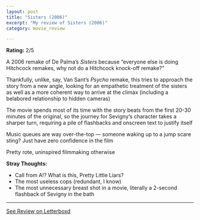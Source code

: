 ```yaml
---
layout: post
title: "Sisters (2006)"
excerpt: "My review of Sisters (2006)"
category: movie_review

---
```


**Rating:** 2/5

A 2006 remake of De Palma’s <i>Sisters</i> because “everyone else is doing Hitchcock remakes, why not do a Hitchcock knock-off remake?”

Thankfully, unlike, say, Van Sant’s <i>Psycho</i> remake, this tries to approach the story from a new angle, looking for an empathetic treatment of the sisters as well as a more coherent way to arrive at the climax (including a belabored relationship to hidden cameras)

The movie spends most of its time with the story beats from the first 20-30 minutes of the original, so the journey for Sevigny‘s character takes a sharper turn, requiring a pile of flashbacks and onscreen text to justify itself

Music queues are way over-the-top — someone waking up to a jump scare sting? Just have zero confidence in the film

Pretty rote, uninspired filmmaking otherwise

<b>Stray Thoughts:</b>
* Call from A!? What is this, Pretty Little Liars?
* The most useless cops (redundant, I know)
* The most unnecessary breast shot in a movie, literally a 2-second flashback of Sevigny in the bath

<hr>

[See Review on Letterboxd](https://boxd.it/4mfOqN)
